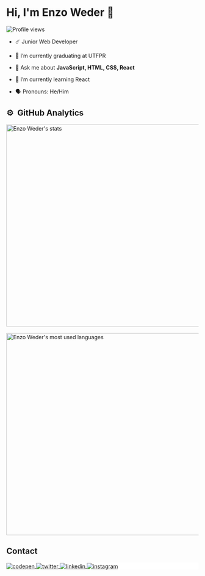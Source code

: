 <h1 align="left">Hi, I'm Enzo Weder 🌌</h1>
<p align="left"> <img src="https://komarev.com/ghpvc/?username=ewdzo&color=blue" alt="Profile views" /> </p>

- ☄️ Junior Web Developer

- 🌊 I’m currently graduating at UTFPR

- 💬 Ask me about **JavaScript, HTML, CSS, React**

- 🌱 I’m currently learning React

- 🗣️ Pronouns: He/Him


## ⚙️ &nbsp;GitHub Analytics

<p align="left">
<img width="530em" src="https://github-readme-stats.vercel.app/api?username=ewdzo&show_icons=true&theme=vision-friendly-dark" alt="Enzo Weder's stats"/>
<br><br>
<img width="530em" src="https://github-readme-stats.vercel.app/api/top-langs/?username=ewdzo&layout=compact&theme=vision-friendly-dark" alt="Enzo Weder's most used languages"/>
</p>

## Contact

<p align="left" style="background:white">
<a href="https://codepen.io/ewdzo" target="_blank">
  <img align="center" src="https://img.shields.io/badge/-Ewdzo-05122A?style=flat&logo=codepen" alt="codepen"/>
</a>
<a href="https://twitter.com/ew_dz0" target="_blank">
  <img align="center" src="https://img.shields.io/badge/-Ewdzo-05122A?style=flat&logo=twitter" alt="twitter"/>  
</a>
<a href="https://linkedin.com/in/enzoweder" target="_blank">
  <img align="center" src="https://img.shields.io/badge/-Enzo Weder-05122A?style=flat&logo=linkedin" alt="linkedin"/>
</a>
<a href="https://www.instagram.com/ew_dz0" target="_blank">
 <img align="center" src="https://img.shields.io/badge/-ew_dz0-05122A?style=flat&logo=instagram" alt="instagram"/>
</a>
</p>
